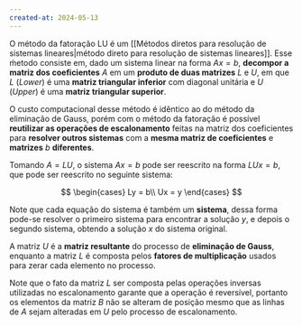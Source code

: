 ```yaml
---
created-at: 2024-05-13
---
```


O método da fatoração LU é um [[Métodos diretos para resolução de sistemas lineares|método direto para resolução de sistemas lineares]]. Esse ḿetodo consiste em, dado um sistema linear na forma $Ax = b$, **decompor a matriz dos coeficientes** $A$ em um **produto de duas matrizes** $L$ e $U$, em que $L$ (*Lower*) é uma **matriz triangular inferior** com diagonal unitária e $U$ (*Upper*) é uma **matriz triangular superior**.

O custo computacional desse método é idêntico ao do método da eliminação de Gauss, porém com o método da fatoração é possível **reutilizar as operações de escalonamento** feitas na matriz dos coeficientes para **resolver outros sistemas** com a **mesma matriz de coeficientes** e **matrizes** $b$ **diferentes**.

Tomando $A = LU$, o sistema $Ax = b$ pode ser reescrito na forma $LUx = b$, que pode ser reescrito no seguinte sistema:

$$
\begin{cases}
  Ly = b\\
  Ux = y
\end{cases}
$$

Note que cada equação do sistema é também um **sistema**, dessa forma pode-se resolver o primeiro sistema para encontrar a solução $y$, e depois o segundo sistema, obtendo a solução $x$ do sistema original.

A matriz $U$ é a **matriz resultante** do processo de **eliminação de Gauss**, enquanto a matriz $L$ é composta pelos **fatores de multiplicação** usados para zerar cada elemento no processo.

Note que o fato da matriz $L$ ser composta pelas operações inversas utilizadas no escalonamento garante que a operação é reversível, portanto os elementos da matriz $B$ não se alteram de posição mesmo que as linhas de $A$ sejam alteradas em $U$ pelo processo de escalonamento.